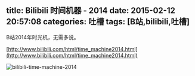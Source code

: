 title: Bilibili 时间机器 - 2014
date: 2015-02-12 20:57:08
categories: 吐槽
tags: [B站,bilibili,吐槽]
---

B站2014年时光机，无需多说。

<!-- more -->

[http://www.bilibili.com/html/time_machine2014.html](http://www.bilibili.com/html/time_machine2014.html)

![bilibili-time-machine-2014](/img/445245_3265905669cb.png)

